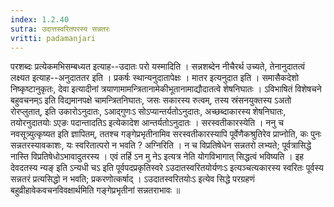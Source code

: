 ```yaml
---
index: 1.2.40
sutra: उदात्तस्वरितपरस्य सन्नतरः
vritti: padamanjari
---
```


 परशब्दः प्रत्येकमभिसम्बध्यत इत्याह--उदातः परो यस्मादिति । सन्नशब्देन नीचैरर्थ उच्यते, तेनानुदातत्वं लक्ष्यत इत्याह--अनुदाततर इति । प्रकर्षः स्थान्यनुदातापेक्षः । मातर इत्यनुदात इति । समासैकदेशो निष्कृष्टानुकृतः, देवा इत्यादीनां त्रयाणामामन्त्रितानामेकीभूतानामाद्यौदातत्वे शेषनिघातः । ऽविभाषितं विशेषचने बहुवचनम्ऽ इति विद्यमानपक्षे चामन्त्रितनिघातः, जसः सकारस्य रुत्वम्, तस्य स्रंसनयुक्तस्य ऽअतो रोरप्लुतात्, इति उकारोऽनुदातः, ऽआद्गुणःऽ सोऽप्यान्तर्यतोऽनुदातः, अच्छब्दाकारस्य शेषनिघातः, तयोरनुदातयोः ऽएङः पदान्तादतिऽ इत्येकादेश आन्तर्यतोऽनुदातः । सरस्वतीकारस्येति । ननु च नवसूत्र्युत्कृष्यत इति ज्ञापितम्, ततश्च गङ्गेप्रभृतीनामिव सरस्वतीकारस्यापि पूर्वेणैकश्रुतिरेव प्राप्नोति, कः पुनः सन्नतरस्यावकाशः, यः स्वरितात्परो न भवति ? अग्निरिति । न च विप्रतिषेधेन सन्नतरो लभ्यते; पूर्वत्रासिद्धे नास्ति विप्रतिषेधोऽभावादुतरस्य । एवं तर्हि ऽन मु नेऽ इत्यत्र नेति योगविभागात् सिद्धत्वं भविष्यति । इह देवदतस्य न्यङ् इति ऽन्यधी चऽ इति पूर्वपदप्रकृतिस्वरे ऽउदातस्वरितयोर्यणःऽ इत्यञ्चत्यकारस्य स्वरितः पूर्वस्य सन्नतरं प्रत्यसिद्धो न भवति; प्रकरणोत्कर्षाद् । ऽउदातस्वरितयोःऽ इत्येव सिद्धे परग्रहणं बहुव्रीहावेकवचनविवक्षार्थमिति गङ्गेप्रभृतीनां सन्नतराभावः ॥